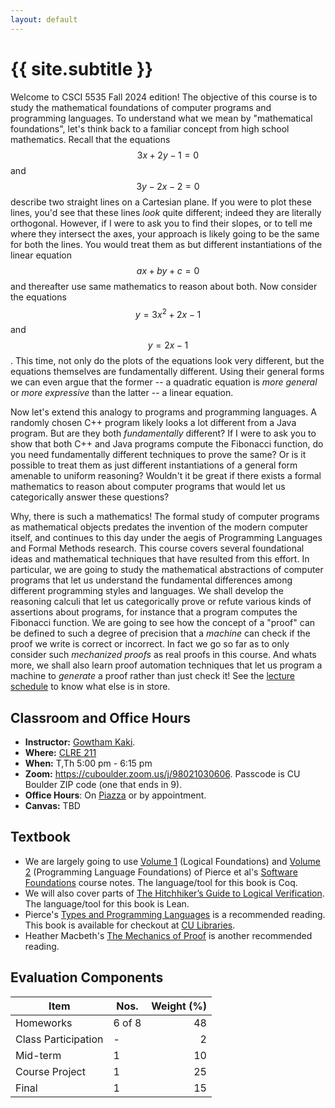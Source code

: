 ```yaml
---
layout: default
---
```


<div class="home">

<h1>{{ site.subtitle }}</h1>

</div>


Welcome to CSCI 5535 Fall 2024 edition! The objective of this course is to
study the mathematical foundations of computer programs and programming
languages. To understand what we mean by "mathematical foundations", let's
think back to a familiar concept from high school mathematics. Recall that
the equations $$3x+2y-1 = 0$$ and $$3y-2x-2 = 0$$ describe two straight lines
on a Cartesian plane. If you were to plot these lines, you'd see that these
lines *look* quite different; indeed they are literally orthogonal.
However, if I were to ask you to find their slopes, or to tell me where
they intersect the axes, your approach is likely going to be the same for
both the lines. You would treat them as but different instantiations of the
linear equation $$ax + by + c = 0$$ and thereafter use same mathematics to
reason about both. Now consider the equations $$y = 3x^2+2x-1$$ and $$y =
2x-1$$. This time, not only do the plots of the equations look very
different, but the equations themselves are fundamentally different. Using
their general forms we can even argue that the former -- a quadratic
equation is *more general* or *more expressive* than the latter -- a linear
equation.  

Now let's extend this analogy to programs and programming languages. A
randomly chosen C++ program likely looks a lot different from a Java
program. But are they both *fundamentally* different? If I were to ask you
to show that both C++ and Java programs compute the Fibonacci function, do
you need fundamentally different techniques to prove the same? Or is it
possible to treat them as just different instantiations of a general form
amenable to uniform reasoning? Wouldn't it be great if there exists a
formal mathematics to reason about computer programs that would let us
categorically answer these questions?

Why, there is such a mathematics! The formal study of computer programs as
mathematical objects predates the invention of the modern computer itself,
and continues to this day under the aegis of Programming Languages and
Formal Methods research. This course covers several foundational ideas and
mathematical techniques that have resulted from this effort. In particular,
we are going to study the mathematical abstractions of computer programs
that let us understand the fundamental differences among different
programming styles and languages. We shall develop the reasoning calculi
that let us categorically prove or refute various kinds of assertions about
programs, for instance that a program computes the Fibonacci function. We
are going to see how the concept of a "proof" can be defined to such a
degree of precision that a *machine* can check if the proof we write is
correct or incorrect. In fact we go so far as to only consider such
*mechanized proofs* as real proofs in this course. And whats more, we shall
also learn proof automation techniques that let us program a machine to
*generate* a proof rather than just check it! See the [lecture
schedule](schedule) to know what else is in store.

## Classroom and Office Hours

* **Instructor:** [Gowtham Kaki](http://gowthamk.github.io).
* **Where:** [CLRE 211](https://www.colorado.edu/map?id=336#!m/193824)
* **When:** T,Th 5:00 pm - 6:15 pm
* **Zoom:** <https://cuboulder.zoom.us/j/98021030606>. Passcode is CU
  Boulder ZIP code (one that ends in 9).
* **Office Hours**: On [Piazza](https://piazza.com/class/m0cr5hdnzgp3t9) or by appointment.
* **Canvas:** TBD

## Textbook

* We are largely going to use [Volume 1](https://softwarefoundations.cis.upenn.edu/lf-current/index.html) (Logical Foundations) and [Volume 2](https://softwarefoundations.cis.upenn.edu/plf-current/index.html)
  (Programming Language Foundations) of Pierce et al's [Software Foundations](https://softwarefoundations.cis.upenn.edu/) course notes. The language/tool for this book is Coq.
* We will also cover parts of [The Hitchhiker’s Guide to Logical
Verification](https://raw.githubusercontent.com/blanchette/logical_verification_2023/main/hitchhikers_guide.pdf). The language/tool for this book is Lean.
* Pierce's [Types and Programming Languages](https://www.cis.upenn.edu/~bcpierce/tapl/) is a recommended reading. This book is available for checkout at [CU Libraries](https://ebookcentral.proquest.com/lib/ucb/detail.action?docID=3338823).
* Heather Macbeth's [The Mechanics of Proof](https://hrmacbeth.github.io/math2001/) is another recommended reading.

## Evaluation Components

| Item                |    Nos.  | Weight (%) |
|---------------------|----------|--------------:|
| Homeworks           |  6 of 8  |     48        |
| Class Participation |     -    |      2        |
| Mid-term            |     1    |     10        |
| Course Project      |     1    |     25        |
| Final               |     1    |     15        |
